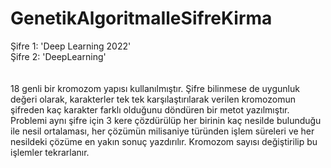 # GenetikAlgoritmaIleSifreKirma

Şifre 1: 'Deep Learning 2022'\
Şifre 2: 'DeepLearning'\
<br></br>
18 genli bir kromozom yapısı kullanılmıştır. Şifre bilinmese de uygunluk
değeri olarak, karakterler tek tek karşılaştırılarak verilen kromozomun şifreden kaç
karakter farklı olduğunu döndüren bir metot yazılmıştır.\
Problemi aynı şifre için 3 kere çözdürülüp her birinin kaç nesilde bulunduğu ile
nesil ortalaması, her çözümün milisaniye türünden işlem süreleri ve her nesildeki çözüme en yakın sonuç yazdırılır.
Kromozom sayısı değiştirilip bu işlemler tekrarlanır.
